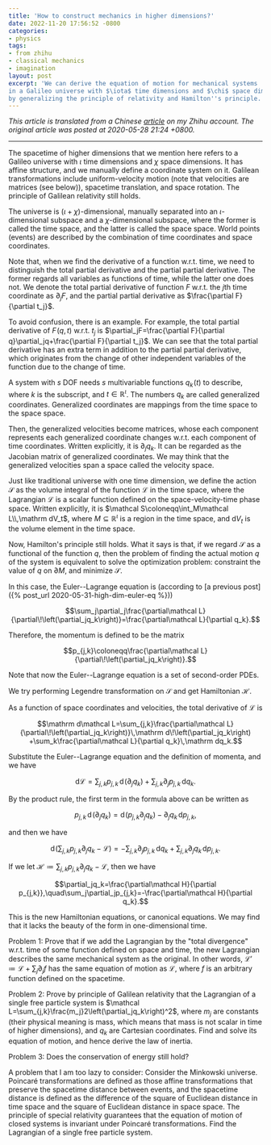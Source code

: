 ```yaml
---
title: 'How to construct mechanics in higher dimensions?'
date: 2022-11-20 17:56:52 -0800
categories:
- physics
tags:
- from zhihu
- classical mechanics
- imagination
layout: post
excerpt: 'We can derive the equation of motion for mechanical systems
in a Galileo universe with $\iota$ time dimensions and $\chi$ space dimensions
by generalizing the principle of relativity and Hamilton''s principle.'
---
```


*This article is translated from a
Chinese [article](https://zhuanlan.zhihu.com/p/142546940) on my Zhihu account.
The original article was posted at 2020-05-28 21:24 +0800.*

---

The spacetime of higher dimensions that we mention here refers to a Galileo universe
with $\iota$ time dimensions and $\chi$ space dimensions.
It has affine structure, and we manually define a coordinate system on it.
Galilean transformations include uniform-velocity motion (note that velocities are matrices (see below)),
spacetime translation, and space rotation.
The principle of Galilean relativity still holds.

The universe is $\left(\iota+\chi\right)$-dimensional,
manually separated into an $\iota$-dimensional subspace and a $\chi$-dimensional subspace,
where the former is called the time space, and the latter is called the space space.
World points (events) are described by the combination of time coordinates and space coordinates.

Note that, when we find the derivative of a function w.r.t. time,
we need to distinguish the total partial derivative and the partial partial derivative.
The former regards all variables as functions of time,
while the latter one does not.
We denote the total partial derivative of function $F$ w.r.t. the $j$th time coordinate as $\partial_jF$,
and the partial partial derivative as $\frac{\partial F}{\partial t_j}$.

To avoid confusion, there is an example.
For example, the total partial derivative of $F\!\left(q,t\right)$ w.r.t. $t_j$
is $\partial_jF=\frac{\partial F}{\partial q}\partial_jq+\frac{\partial F}{\partial t_j}$.
We can see that the total partial derivative has an extra term in addition to the partial partial derivative,
which originates from the change of other independent variables of the function due to the change of time.

A system with $s$ DOF needs $s$ multivariable functions $q_k\!\left(t\right)$ to describe,
where $k$ is the subscript, and $t\in\mathbb R^\iota$.
The numbers $q_k$ are called generalized coordinates.
Generalized coordinates are mappings from the time space to the space space.

Then, the generalized velocities become matrices,
whose each component represents each generalized coordinate changes w.r.t. each component of time coordinates.
Written explicitly, it is $\partial_jq_k$.
It can be regarded as the Jacobian matrix of generalized coordinates.
We may think that the generalized velocities span a space called the velocity space.

Just like traditional universe with one time dimension,
we define the action $\mathcal S$ as the volume integral of the function $\mathcal L$ in the time space,
where the Lagrangian $\mathcal L$ is a scalar function defined on the space-velocity-time phase space.
Written explicitly, it is $\mathcal S\coloneqq\int_M\mathcal L\\,\mathrm dV_t$,
where $M\subseteq\mathbb R^\iota$ is a region in the time space,
and $\mathrm dV_t$ is the volume element in the time space.

Now, Hamilton's principle still holds.
What it says is that, if we regard $\mathcal S$ as a functional of the function $q$,
then the problem of finding the actual motion $q$ of the system is equivalent to solve the optimization problem:
constraint the value of $q$ on $\partial M$, and minimize $\mathcal S$.

In this case, the Euler--Lagrange equation is (according to [a previous post]({% post_url 2020-05-31-high-dim-euler-eq %}))

$$\sum_j\partial_j\frac{\partial\mathcal L}{\partial\!\left(\partial_jq_k\right)}=\frac{\partial\mathcal L}{\partial q_k}.$$

Therefore, the momentum is defined to be the matrix

$$p_{j,k}\coloneqq\frac{\partial\mathcal L}{\partial\!\left(\partial_jq_k\right)}.$$

Note that now the Euler--Lagrange equation is a set of second-order PDEs.

We try performing Legendre transformation on $\mathcal S$ and get Hamiltonian $\mathcal H$.

As a function of space coordinates and velocities, the total derivative of $\mathcal L$ is

$$\mathrm d\mathcal L=\sum_{j,k}\frac{\partial\mathcal L}{\partial\!\left(\partial_jq_k\right)}\,\mathrm d\!\left(\partial_jq_k\right)
+\sum_k\frac{\partial\mathcal L}{\partial q_k}\,\mathrm dq_k.$$

Substitute the Euler--Lagrange equation and the definition of momenta, and we have

$$\mathrm d\mathcal L=\sum_{j,k}p_{j,k}\,\mathrm d\!\left(\partial_jq_k\right)+\sum_{j,k}\partial_jp_{j,k}\,\mathrm dq_k.$$

By the product rule, the first term in the formula above can be written as

$$p_{j,k}\,\mathrm d\!\left(\partial_jq_k\right)=\mathrm d\!\left(p_{j,k}\partial_jq_k\right)-\partial_jq_k\,\mathrm dp_{j,k},$$

and then we have

$$\mathrm d\!\left(\sum_{j,k}p_{j,k}\partial_jq_k-\mathcal L\right)
=-\sum_{j,k}\partial_jp_{j,k}\,\mathrm dq_k+\sum_{j,k}\partial_jq_k\,\mathrm dp_{j,k}.$$

If we let $\mathcal H\coloneqq\sum_{j,k}p_{j,k}\partial_jq_k-\mathcal L$,
then we have

$$\partial_jq_k=\frac{\partial\mathcal H}{\partial p_{j,k}},\quad\sum_j\partial_jp_{j,k}=-\frac{\partial\mathcal H}{\partial q_k}.$$

This is the new Hamiltonian equations, or canonical equations.
We may find that it lacks the beauty of the form in one-dimensional time.

Problem 1:
Prove that if we add the Lagrangian by the "total divergence" w.r.t. time of some function defined on space and time,
the new Lagrangian describes the same mechanical system as the original.
In other words, $\mathcal L'\coloneqq\mathcal L+\sum_j\partial_jf$ has the same equation of motion as $\mathcal L$,
where $f$ is an arbitrary function defined on the spacetime.

Problem 2:
Prove by principle of Galilean relativity that the Lagrangian of a single free particle system is
$\mathcal L=\sum_{j,k}\frac{m_j}2\left(\partial_jq_k\right)^2$,
where $m_j$ are constants (their physical meaning is mass, which means that mass is not scalar in time of higher dimensions),
and $q_k$ are Cartesian coordinates.
Find and solve its equation of motion, and hence derive the law of inertia.

Problem 3:
Does the conservation of energy still hold?

A problem that I am too lazy to consider:
Consider the Minkowski universe.
Poincaré transformations are defined as those affine transformations that preserve the spacetime distance between events,
and the spacetime distance is defined as the difference of the square of Euclidean distance in time space
and the square of Euclidean distance in space space.
The principle of special relativity guarantees that the equation of motion of closed systems is invariant under Poincaré transformations.
Find the Lagrangian of a single free particle system.
